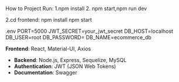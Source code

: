 How to Project Run:
1.npm install
2. npm start,npm run dev



2.cd frontend:
 npm install
 npm start


.env
PORT=5000
JWT_SECRET=your_jwt_secret
DB_HOST=localhost
DB_USER=root
DB_PASSWORD=
DB_NAME=ecommerce_db


**Frontend**: React, Material-UI, Axios
- **Backend**: Node.js, Express, Sequelize, MySQL
- **Authentication**: JWT (JSON Web Tokens)
- **Documentation**: Swagger
